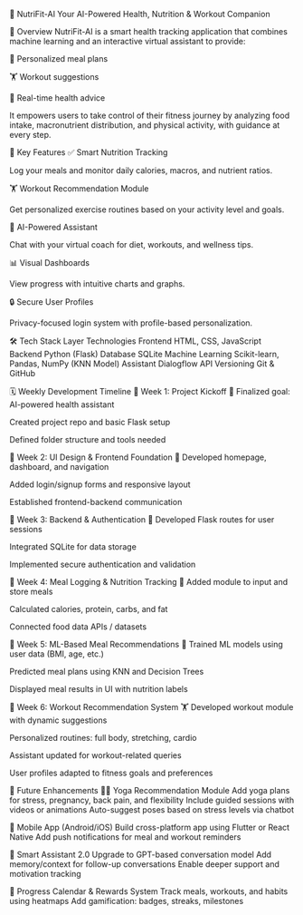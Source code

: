 🥗 NutriFit-AI
Your AI-Powered Health, Nutrition & Workout Companion

📘 Overview
NutriFit-AI is a smart health tracking application that combines machine learning and an interactive virtual assistant to provide:

🍱 Personalized meal plans

🏋️ Workout suggestions

🧠 Real-time health advice

It empowers users to take control of their fitness journey by analyzing food intake, macronutrient distribution, and physical activity, with guidance at every step.

🌟 Key Features
✅ Smart Nutrition Tracking

Log your meals and monitor daily calories, macros, and nutrient ratios.

🏋️ Workout Recommendation Module

Get personalized exercise routines based on your activity level and goals.

🤖 AI-Powered Assistant

Chat with your virtual coach for diet, workouts, and wellness tips.

📊 Visual Dashboards

View progress with intuitive charts and graphs.

🔒 Secure User Profiles

Privacy-focused login system with profile-based personalization.

🛠️ Tech Stack
Layer	Technologies
Frontend	HTML, CSS, JavaScript
Backend	Python (Flask)
Database	SQLite
Machine Learning	Scikit-learn, Pandas, NumPy (KNN Model)
Assistant	Dialogflow API
Versioning	Git & GitHub

🗓️ Weekly Development Timeline
📅 Week 1: Project Kickoff 🚀
Finalized goal: AI-powered health assistant

Created project repo and basic Flask setup

Defined folder structure and tools needed

📅 Week 2: UI Design & Frontend Foundation 🎨
Developed homepage, dashboard, and navigation

Added login/signup forms and responsive layout

Established frontend-backend communication

📅 Week 3: Backend & Authentication 🔐
Developed Flask routes for user sessions

Integrated SQLite for data storage

Implemented secure authentication and validation

📅 Week 4: Meal Logging & Nutrition Tracking 🍎
Added module to input and store meals

Calculated calories, protein, carbs, and fat

Connected food data APIs / datasets

📅 Week 5: ML-Based Meal Recommendations 🤖
Trained ML models using user data (BMI, age, etc.)

Predicted meal plans using KNN and Decision Trees

Displayed meal results in UI with nutrition labels

📅 Week 6: Workout Recommendation System 🏋️
Developed workout module with dynamic suggestions

Personalized routines: full body, stretching, cardio

Assistant updated for workout-related queries

User profiles adapted to fitness goals and preferences

🔮 Future Enhancements
🧘‍♂️ Yoga Recommendation Module
Add yoga plans for stress, pregnancy, back pain, and flexibility
Include guided sessions with videos or animations
Auto-suggest poses based on stress levels via chatbot

📱 Mobile App (Android/iOS)
Build cross-platform app using Flutter or React Native
Add push notifications for meal and workout reminders

🧠 Smart Assistant 2.0
Upgrade to GPT-based conversation model
Add memory/context for follow-up conversations
Enable deeper support and motivation tracking

📆 Progress Calendar & Rewards System
Track meals, workouts, and habits using heatmaps
Add gamification: badges, streaks, milestones
